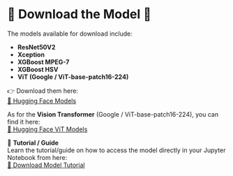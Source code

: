 <h1>🎉 Download the Model 🚀</h1>

The models available for download include:  
- **ResNet50V2**  
- **Xception**  
- **XGBoost MPEG-7**  
- **XGBoost HSV**  
- **ViT (Google / ViT-base-patch16-224)**

👉 Download them here:  
[🔗 Hugging Face Models](https://huggingface.co/spaces/jovanliem/ai_generated_art_detector/tree/main/models)  

As for the **Vision Transformer** (Google / ViT-base-patch16-224), you can find it here:  
[🔗 Hugging Face ViT Models](https://huggingface.co/spaces/jovanliem/ai_generated_art_detector_ViT/tree/main/models)  

📖 **Tutorial / Guide**  
Learn the tutorial/guide on how to access the model directly in your Jupyter Notebook from here:  
[📖 Download Model Tutorial](https://github.com/JonathanSuryaS/AI-Art-Detection-/blob/main/Model/DownloadModelTutorial.ipynb)  